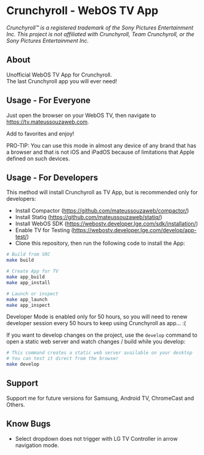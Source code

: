 # Crunchyroll - WebOS TV App

*Crunchyroll&trade; is a registered trademark of the Sony Pictures Entertainment Inc. This project is not affiliated with Crunchyroll, Team Crunchyroll, or the Sony Pictures Entertainment Inc.*

## About

Unofficial WebOS TV App for Crunchyroll.\
The last Crunchyroll app you will ever need!

## Usage - For Everyone

Just open the browser on your WebOS TV, then navigate to <https://tv.mateussouzaweb.com>.

Add to favorites and enjoy!

PRO-TIP: You can use this mode in almost any device of any brand that has a browser and that is not iOS and iPadOS because of limitations that Apple defined on such devices.

## Usage - For Developers

This method will install Crunchyroll as TV App, but is recommended only for developers:

- Install Compactor (<https://github.com/mateussouzaweb/compactor/>)
- Install Statiq (<https://github.com/mateussouzaweb/statiq/>)
- Install WebOS SDK (<https://webostv.developer.lge.com/sdk/installation/>)
- Enable TV for Testing (<https://webostv.developer.lge.com/develop/app-test/>)
- Clone this repository, then run the following code to install the App:

```bash
# Build from SRC
make build

# Create App for TV
make app_build
make app_install

# Launch or inspect
make app_launch
make app_inspect
```

Developer Mode is enabled only for 50 hours, so you will need to renew developer session every 50 hours to keep using Crunchyroll as app... :(

If you want to develop changes on the project, use the ``develop`` command to open a static web server and watch changes / build while you develop:

```bash
# This command creates a static web server available on your desktop
# You can test it direct from the browser
make develop
```

## Support

Support me for future versions for Samsung, Android TV, ChromeCast and Others.

## Know Bugs

- Select dropdown does not trigger with LG TV Controller in arrow navigation mode.
